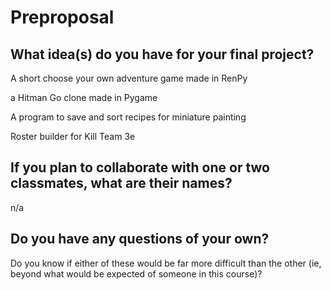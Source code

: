 # Preproposal

## What idea(s) do you have for your final project?

A short choose your own adventure game made in RenPy

a Hitman Go clone made in Pygame

A program to save and sort recipes for miniature painting

Roster builder for Kill Team 3e

## If you plan to collaborate with one or two classmates, what are their names?

n/a

## Do you have any questions of your own?

Do you know if either of these would be far more difficult than
the other (ie, beyond what would be expected of someone in this
course)?
